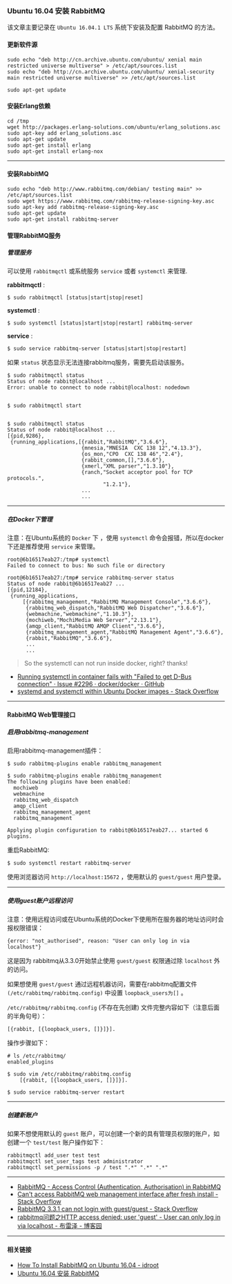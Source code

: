 ### Ubuntu 16.04 安装 RabbitMQ

该文章主要记录在 `Ubuntu 16.04.1 LTS` 系统下安装及配置 RabbitMQ 的方法。

#### 更新软件源

```
sudo echo "deb http://cn.archive.ubuntu.com/ubuntu/ xenial main restricted universe multiverse" > /etc/apt/sources.list
sudo echo "deb http://cn.archive.ubuntu.com/ubuntu/ xenial-security main restricted universe multiverse" >> /etc/apt/sources.list

sudo apt-get update
```

#### 安装Erlang依赖

```
cd /tmp
wget http://packages.erlang-solutions.com/ubuntu/erlang_solutions.asc
sudo apt-key add erlang_solutions.asc
sudo apt-get update
sudo apt-get install erlang
sudo apt-get install erlang-nox
```

***

#### 安装RabbitMQ

```
sudo echo "deb http://www.rabbitmq.com/debian/ testing main" >> /etc/apt/sources.list
sudo wget https://www.rabbitmq.com/rabbitmq-release-signing-key.asc
sudo apt-key add rabbitmq-release-signing-key.asc
sudo apt-get update
sudo apt-get install rabbitmq-server
```

#### 管理RabbitMQ服务

##### 管理服务

可以使用 `rabbitmqctl` 或系统服务 `service` 或者 `systemctl` 来管理.

**rabbitmqctl** :

```
$ sudo rabbitmqctl [status|start|stop|reset]
```

**systemctl** :

```
$ sudo systemctl [status|start|stop|restart] rabbitmq-server
```

**service** :

```
$ sudo service rabbitmq-server [status|start|stop|restart]
```

如果 `status` 状态显示无法连接rabbitmq服务，需要先启动该服务。

```
$ sudo rabbitmqctl status
Status of node rabbit@localhost ...
Error: unable to connect to node rabbit@localhost: nodedown


$ sudo rabbitmqctl start


$ sudo rabbitmqctl status
Status of node rabbit@localhost ...
[{pid,9286},
 {running_applications,[{rabbit,"RabbitMQ","3.6.6"},
                        {mnesia,"MNESIA  CXC 138 12","4.13.3"},
                        {os_mon,"CPO  CXC 138 46","2.4"},
                        {rabbit_common,[],"3.6.6"},
                        {xmerl,"XML parser","1.3.10"},
                        {ranch,"Socket acceptor pool for TCP protocols.",
                               "1.2.1"},
                        ...
                        ...
```

***

##### 在Docker下管理

注意：在Ubuntu系统的 `Docker` 下 ，使用 `systemctl` 命令会报错，所以在docker下还是推荐使用 `service` 来管理。

```
root@6b16517eab27:/tmp# systemctl
Failed to connect to bus: No such file or directory

root@6b16517eab27:/tmp# service rabbitmq-server status
Status of node rabbit@6b16517eab27 ...
[{pid,12184},
 {running_applications,
     [{rabbitmq_management,"RabbitMQ Management Console","3.6.6"},
      {rabbitmq_web_dispatch,"RabbitMQ Web Dispatcher","3.6.6"},
      {webmachine,"webmachine","1.10.3"},
      {mochiweb,"MochiMedia Web Server","2.13.1"},
      {amqp_client,"RabbitMQ AMQP Client","3.6.6"},
      {rabbitmq_management_agent,"RabbitMQ Management Agent","3.6.6"},
      {rabbit,"RabbitMQ","3.6.6"},
      ...
      ...
```

> So the systemctl can not run inside docker, right? thanks!

* [Running systemctl in container fails with &quot;Failed to get D-Bus connection&quot; · Issue #2296 · docker/docker · GitHub](https://github.com/docker/docker/issues/2296)
* [systemd and systemctl within Ubuntu Docker images - Stack Overflow](http://stackoverflow.com/questions/39169403/systemd-and-systemctl-within-ubuntu-docker-images)

***

#### RabbitMQ Web管理接口

##### 启用rabbitmq-management

启用rabbitmq-management插件：

```
$ sudo rabbitmq-plugins enable rabbitmq_management
```

```
$ sudo rabbitmq-plugins enable rabbitmq_management
The following plugins have been enabled:
  mochiweb
  webmachine
  rabbitmq_web_dispatch
  amqp_client
  rabbitmq_management_agent
  rabbitmq_management

Applying plugin configuration to rabbit@6b16517eab27... started 6 plugins.
```

重启RabbitMQ:

```
$ sudo systemctl restart rabbitmq-server
```

使用浏览器访问 `http://localhost:15672` ，使用默认的 `guest/guest` 用户登录。

***

##### 使用guest账户远程访问

注意：使用远程访问或在Ubuntu系统的Docker下使用所在服务器的地址访问时会报权限错误：

```
{error: "not_authorised", reason: "User can only log in via localhost"}
```

这是因为 rabbitmq从3.3.0开始禁止使用 `guest/guest` 权限通过除 `localhost` 外的访问。

如果想使用 `guest/guest` 通过远程机器访问，需要在rabbitmq配置文件 `(/etc/rabbitmq/rabbitmq.config)` 中设置 `loopback_users为[]` 。

`/etc/rabbitmq/rabbitmq.config` (不存在先创建) 文件完整内容如下（注意后面的半角句号）：

```
[{rabbit, [{loopback_users, []}]}].
```

操作步骤如下：

```
# ls /etc/rabbitmq/
enabled_plugins

$ sudo vim /etc/rabbitmq/rabbitmq.config
    [{rabbit, [{loopback_users, []}]}].

$ sudo service rabbitmq-server restart
```

***

##### 创建新账户

如果不想使用默认的 `guest` 账户，可以创建一个新的具有管理员权限的账户，如创建一个 `test/test` 账户操作如下：

```
rabbitmqctl add_user test test
rabbitmqctl set_user_tags test administrator
rabbitmqctl set_permissions -p / test ".*" ".*" ".*"
```

***

* [RabbitMQ - Access Control (Authentication, Authorisation) in RabbitMQ](https://www.rabbitmq.com/access-control.html)
* [Can&#39;t access RabbitMQ web management interface after fresh install - Stack Overflow](https://stackoverflow.com/questions/22850546/cant-access-rabbitmq-web-management-interface-after-fresh-install/22854222#22854222)
* [RabbitMQ 3.3.1 can not login with guest/guest - Stack Overflow](http://stackoverflow.com/questions/23669780/rabbitmq-3-3-1-can-not-login-with-guest-guest)
* [rabbitmq问题之HTTP access denied: user &#39;guest&#39; - User can only log in via localhost - 布雷泽 - 博客园](http://www.cnblogs.com/lazyboy/p/3853371.html)

***

#### 相关链接

* [How To Install RabbitMQ on Ubuntu 16.04 - idroot](http://idroot.net/linux/install-rabbitmq-ubuntu-16-04/)
* [Ubuntu 16.04 安装 RabbitMQ](http://blog.topspeedsnail.com/archives/4750)
